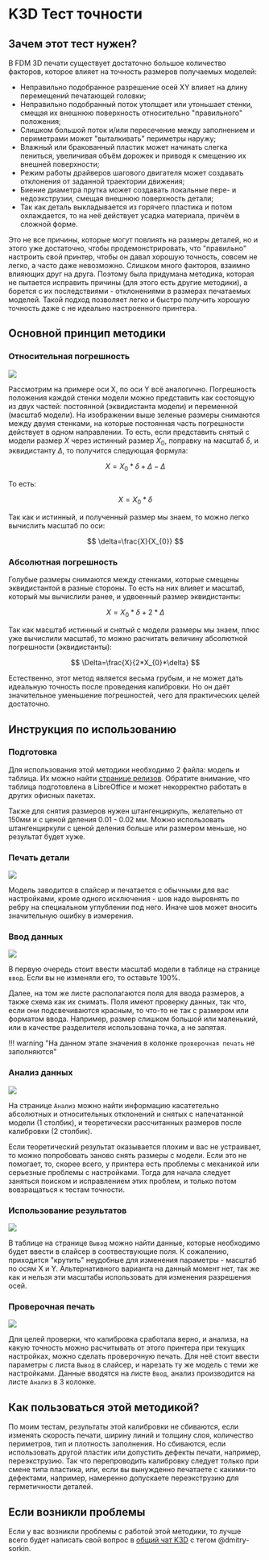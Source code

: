 # K3D Тест точности

## Зачем этот тест нужен?

В FDM 3D печати существует достаточно большое количество факторов, которое влияет на точность размеров получаемых моделей:

- Неправильно подобранное разрешение осей XY влияет на длину перемещений печатающей головки;
- Неправильно подобранный поток утолщает или утоньшает стенки, смещая их внешнюю поверхность относительно "правильного" положения;
- Слишком большой поток и/или пересечение между заполнением и периметрами может "выталкивать" периметры наружу;
- Влажный или бракованный пластик может начинать слегка пениться, увеличивая объём дорожек и приводя к смещению их внешней поверхности;
- Режим работы драйверов шагового двигателя может создавать отклонения от заданной траектории движения;
- Биение диаметра прутка может создавать локальные пере- и недоэкструзии, смещая внешнюю поверхность детали;
- Так как деталь выкладывается из горячего пластика и потом охлаждается, то на неё действует усадка материала, причём в сложной форме.

Это не все причины, которые могут повлиять на размеры деталей, но и этого уже достаточно, чтобы продемонстрировать, что "правильно" настроить свой принтер, чтобы он давал хорошую точность, совсем не легко, а часто даже невозможно. Слишком много факторов, взаимно влияющих друг на друга. Поэтому была придумана методика, которая не пытается исправить причины (для этого есть другие методики), а борется с их последствиями - отклонениями в размерах печатаемых моделей. Такой подход позволяет легко и быстро получить хорошую точность даже с не идеально настроенного принтера.

## Основной принцип методики

### Относительная погрешность

![](./pics/cali_cross_1.png)

Рассмотрим на примере оси Х, по оси Y всё аналогично. Погрешность положения каждой стенки модели можно представить как состоящую из двух частей: постоянной (эквидистанта модели) и переменной (масштаб модели). На изображении выше зеленые размеры снимаются между двумя стенками, на которые постоянная часть погрешности действует в одном направлении. То есть, если представить снятый с модели размер $X$ через истинный размер $X_{0}$, поправку на масштаб $\delta$, и эквидистанту $\Delta$, то получится следующая формула:

$$
X=X_{0}*\delta+\Delta-\Delta
$$

То есть:

$$
X=X_{0}*\delta
$$

Так как и истинный, и полученный размер мы знаем, то можно легко вычислить масштаб по оси:

$$
\delta=\frac{X}{X_{0}}
$$

### Абсолютная погрешность

Голубые размеры снимаются между стенками, которые смещены эквидистантой в разные стороны. То есть на них влияет и масштаб, который мы вычислили ранее, и удвоенный размер эквидистанты:

$$
X=X_{0}*\delta+2*\Delta
$$

Так как масштаб истинный и снятый с модели размеры мы знаем, плюс уже вычислили масштаб, то можно расчитать величину абсолютной погрешности (эквидистанты):

$$
\Delta=\frac{X}{2*X_{0}*\delta}
$$

Естественно, этот метод является весьма грубым, и не может дать идеальную точность после проведения калибровки. Но он даёт значительное уменьшение погрешностей, чего для практических целей достаточно.

## Инструкция по использованию

### Подготовка

Для использования этой методики необходимо 2 файла: модель и таблица. Их можно найти [странице релизов](./releases.md). Обратите внимание, что таблица подготовлена в LibreOffice и может некорректно работать в других офисных пакетах.

Также для снятия размеров нужен штангенциркуль, желательно от 150мм и с ценой деления 0.01 - 0.02 мм. Можно использовать штангенциркули с ценой деления больше или размером меньше, но результат будет хуже.

### Печать детали

![](./pics/cali_cross_seam.png)

Модель заводится в слайсер и печатается с обычными для вас настройками, кроме одного исключения - шов надо выровнять по ребру на специальном углублении под него. Иначе шов может вносить значительную ошибку в измерения. 

### Ввод данных

![](./pics/input.png)

В первую очередь стоит ввести масштаб модели в таблице на странице `ввод`. Если вы не изменяли его, то оставьте 100%.

Далее, на том же листе располагаются поля для ввода размеров, а также схема как их снимать. Поля имеют проверку данных, так что, если они подсвечиваются красным, то что-то не так с размером или форматом ввода. Например, размер слишком большой или маленький, или в качестве разделителя использована точка, а не запятая.

!!! warning "На данном этапе значения в колонке `проверочная печать` не заполняются"

### Анализ данных

![](./pics/analyze.png)

На странице `Анализ` можно найти информацию касатетельно абсолютных и относительных отклонений и снятых с напечатанной модели (1 столбик), и теоретически рассчитанных размеров после калибровки (2 столбик).

Если теоретический результат оказывается плохим и вас не устраивает, то можно попробовать заново снять размеры с модели. Если это не помогает, то, скорее всего, у принтера есть проблемы с механикой или серьезные проблемы с настройками. Тогда для начала следует заняться поиском и исправлением этих проблем, и только потом вовзращаться к тестам точности.

### Использование результатов

![](./pics/output.png)

В таблице на странице `Вывод` можно найти данные, которые необходимо будет ввести в слайсер в соотвествующие поля. К сожалению, приходится "крутить" неудобные для изменения параметры - масштаб по осям X и Y. Альтернативного варианта на данный момент нет, так же как и нельзя эти масштабы использовать для изменения разрешения осей.

### Проверочная печать

![](./pics/test.png)

Для целей проверки, что калибровка сработала верно, и анализа, на какую точность можно расчитывать от этого принтера при текущих настройках, можно сделать проверочную печать. Для неё стоит ввести параметры с листа `Вывод` в слайсер, и нарезать ту же модель с теми же настройками. Данные вводятся на листе `Ввод`, анализ производится на листе `Анализ` в 3 колонке.

## Как пользоваться этой методикой?

По моим тестам, результаты этой калибровки не сбиваются, если изменять скорость печати, ширину линий и толщину слоя, количество периметров, тип и плотность заполнения. Но сбиваются, если использовать другой пластик или допустить дефекты печати, например, переэкструзию. Так что перепроводить калибровку следует только при смене типа пластика, или, если вы вынужденно печатаете с какими-то дефектами, например, намеренно допускаете переэкструзию для герметичности деталей.

## Если возникли проблемы

Если у вас возникли проблемы с работой этой методики, то лучше всего будет написать свой вопрос в [общий чат K3D](https://t.me/K_3_D/1944046) с тегом @dmitry-sorkin.
